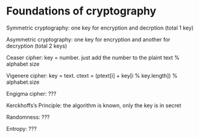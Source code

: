 # Foundations of cryptography
Symmetric cryptography: one key for encryption and decrption (total 1 key)

Asymmetric cryptography: one key for encryption and another for decryption (total 2 keys)

Ceaser cipher: key = number. just add the number to the plaint text % alphabet size

Vigenere cipher: key = text. ctext = (ptext[i] + key[i % key.length]) % alphabet.size

Engigma cipher: ???

Kerckhoffs’s Principle: the algorithm is known, only the key is in secret

Randomness: ???

Entropy: ???